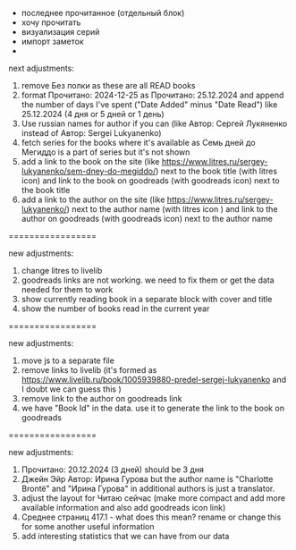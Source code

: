 - последнее прочитанное (отдельный блок)
- хочу прочитать
- визуализация серий
- импорт заметок
- 





next adjustments:

1. remove Без полки as these are all READ books
2. format Прочитано: 2024-12-25 as Прочитано: 25.12.2024 and append the number of days I've spent ("Date Added" minus "Date Read") like 25.12.2024 (4 дня or 5 дней or 1 день)
3. Use russian names for author if you can (like Автор: Сергей Лукяненко instead of Автор: Sergei Lukyanenko)
4. fetch series for the books where it's available as Семь дней до Мегиддо is a part of series but it's not shown
5. add a link to the book on the site (like https://www.litres.ru/sergey-lukyanenko/sem-dney-do-megiddo/) next to the book title (with litres icon) and link to the book on goodreads (with goodreads icon) next to the book title
6. add a link to the author on the site (like https://www.litres.ru/sergey-lukyanenko/) next to the author name (with litres icon ) and link to the author on goodreads (with goodreads icon) next to the author name

=================

new adjustments:
1. change litres to livelib 
2. goodreads links are not working. we need to fix them or get the data needed for them to work
3. show currently reading book in a separate block with cover and title
4. show the number of books read in the current year    

=================

new adjustments:

1. move js to a separate file
2. remove links to  livelib (it's formed as https://www.livelib.ru/book/1005939880-predel-sergej-lukyanenko and I doubt we can guess this )
3. remove link to the author on goodreads link
4. we have "Book Id" in the data. use it to generate the link to the book on goodreads

=================

new adjustments:

1. Прочитано: 20.12.2024 (3 дней) should be 3 дня
2. Джейн Эйр  Автор: Ирина Гурова but the author name is "Charlotte Brontë" and "Ирина Гурова" in additional authors is just a translator.
3. adjust the layout for Читаю сейчас (make more compact and add more available information and also add goodreads icon link)  
4. Среднее страниц 417.1 - what does this mean? rename or change this for some another useful information
5. add interesting statistics   that we can have from our data